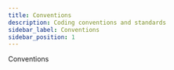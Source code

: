 ```yaml
---
title: Conventions
description: Coding conventions and standards
sidebar_label: Conventions
sidebar_position: 1
---
```


Conventions

